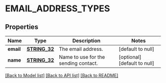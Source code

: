# EMAIL_ADDRESS_TYPES

## Properties
Name | Type | Description | Notes
------------ | ------------- | ------------- | -------------
**email** | [**STRING_32**](STRING_32.md) | The email address. | [default to null]
**name** | [**STRING_32**](STRING_32.md) | Name to use for the sending contact. | [optional] [default to null]

[[Back to Model list]](../README.md#documentation-for-models) [[Back to API list]](../README.md#documentation-for-api-endpoints) [[Back to README]](../README.md)


